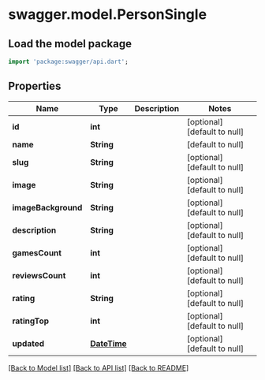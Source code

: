 # swagger.model.PersonSingle

## Load the model package
```dart
import 'package:swagger/api.dart';
```

## Properties
Name | Type | Description | Notes
------------ | ------------- | ------------- | -------------
**id** | **int** |  | [optional] [default to null]
**name** | **String** |  | [default to null]
**slug** | **String** |  | [optional] [default to null]
**image** | **String** |  | [optional] [default to null]
**imageBackground** | **String** |  | [optional] [default to null]
**description** | **String** |  | [optional] [default to null]
**gamesCount** | **int** |  | [optional] [default to null]
**reviewsCount** | **int** |  | [optional] [default to null]
**rating** | **String** |  | [optional] [default to null]
**ratingTop** | **int** |  | [optional] [default to null]
**updated** | [**DateTime**](DateTime.md) |  | [optional] [default to null]

[[Back to Model list]](../README.md#documentation-for-models) [[Back to API list]](../README.md#documentation-for-api-endpoints) [[Back to README]](../README.md)


